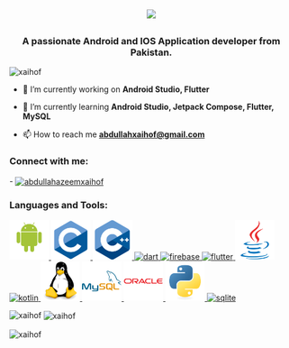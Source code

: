 <h1 align="center">
  <img src="http://readme-typing-svg.herokuapp.com/?font=Righteous&size=35center=true&vCenter=true&width=700&height=70&duration=3500&lines=Hi!;+I+am+XAIHOF.;+Welcome+to+XOKSIS.;"/>
</h1>

<h3 align="center">A passionate Android and IOS Application developer from Pakistan.</h3>

<p align="left"> <img src="https://komarev.com/ghpvc/?username=xaihof&label=Profile%20views&color=0e75b6&style=flat" alt="xaihof" /> </p>

- 🔭 I’m currently working on **Android Studio, Flutter**

- 🌱 I’m currently learning **Android Studio, Jetpack Compose, Flutter, MySQL**

- 📫 How to reach me **abdullahxaihof@gmail.com**

<h3 align="left">Connect with me:</h3>
<p align="left">-
<a href="https://linkedin.com/in/abdullahazeemxaihof" target="blank"><img align="center" src="https://raw.githubusercontent.com/rahuldkjain/github-profile-readme-generator/master/src/images/icons/Social/linked-in-alt.svg" alt="abdullahazeemxaihof" height="30" width="40" /></a>
</p>

<h3 align="left">Languages and Tools:</h3>
<p align="left"> <a href="https://developer.android.com" target="_blank" rel="noreferrer"> <img src="https://raw.githubusercontent.com/devicons/devicon/master/icons/android/android-original-wordmark.svg" alt="android" width="70" height="70"/> </a> <a href="https://www.cprogramming.com/" target="_blank" rel="noreferrer"> <img src="https://raw.githubusercontent.com/devicons/devicon/master/icons/c/c-original.svg" alt="c" width="70" height="70"/> </a> <a href="https://www.w3schools.com/cpp/" target="_blank" rel="noreferrer"> <img src="https://raw.githubusercontent.com/devicons/devicon/master/icons/cplusplus/cplusplus-original.svg" alt="cplusplus" width="70" height="70"/> </a> <a href="https://dart.dev" target="_blank" rel="noreferrer"> <img src="https://www.vectorlogo.zone/logos/dartlang/dartlang-icon.svg" alt="dart" width="70" height="70"/> </a> <a href="https://firebase.google.com/" target="_blank" rel="noreferrer"> <img src="https://www.vectorlogo.zone/logos/firebase/firebase-icon.svg" alt="firebase" width="70" height="70"/> </a> <a href="https://flutter.dev" target="_blank" rel="noreferrer"> <img src="https://www.vectorlogo.zone/logos/flutterio/flutterio-icon.svg" alt="flutter" width="70" height="70"/> </a> <a href="https://www.java.com" target="_blank" rel="noreferrer"> <img src="https://raw.githubusercontent.com/devicons/devicon/master/icons/java/java-original.svg" alt="java" width="70" height="70"/> </a> <a href="https://kotlinlang.org" target="_blank" rel="noreferrer"> <img src="https://www.vectorlogo.zone/logos/kotlinlang/kotlinlang-icon.svg" alt="kotlin" width="70" height="70"/> </a> <a href="https://www.linux.org/" target="_blank" rel="noreferrer"> <img src="https://raw.githubusercontent.com/devicons/devicon/master/icons/linux/linux-original.svg" alt="linux" width="70" height="70"/> </a> <a href="https://www.mysql.com/" target="_blank" rel="noreferrer"> <img src="https://raw.githubusercontent.com/devicons/devicon/master/icons/mysql/mysql-original-wordmark.svg" alt="mysql" width="70" height="70"/> </a> <a href="https://www.oracle.com/" target="_blank" rel="noreferrer"> <img src="https://raw.githubusercontent.com/devicons/devicon/master/icons/oracle/oracle-original.svg" alt="oracle" width="70" height="70"/> </a> <a href="https://www.python.org" target="_blank" rel="noreferrer"> <img src="https://raw.githubusercontent.com/devicons/devicon/master/icons/python/python-original.svg" alt="python" width="70" height="70"/> </a> <a href="https://www.sqlite.org/" target="_blank" rel="noreferrer"> <img src="https://www.vectorlogo.zone/logos/sqlite/sqlite-icon.svg" alt="sqlite" width="70" height="70"/> </a> </p>

<p><img align="left" src="https://github-readme-stats.vercel.app/api/top-langs?username=xaihof&show_icons=true&locale=en&layout=compact" alt="xaihof" /></p>

<p>&nbsp;<img align="center" src="https://github-readme-stats.vercel.app/api?username=xaihof&show_icons=true&locale=en" alt="xaihof" /></p>

<p><img align="center" src="https://github-readme-streak-stats.herokuapp.com/?user=xaihof&" alt="xaihof" /></p>
